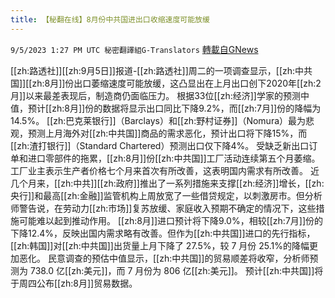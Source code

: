 ```yaml
---
title: 【秘翻在线】8月份中共国进出口收缩速度可能放缓
---
```

`9/5/2023 1:27 PM UTC 秘密翻譯組G-Translators` [轉載自GNews](https://gnews.org/articles/1647834)

[[zh:路透社]][[zh:9月5日]]报道-[[zh:路透社]]周二的一项调查显示，[[zh:中共国]][[zh:8月]]份出口萎缩速度可能放缓，这凸显出在上月出口创下2020年[[zh:2月]]以来最差表现后，制造商仍面临压力。
根据33位[[zh:经济]]学家的预测中值，预计[[zh:8月]]份的数据将显示出口同比下降9.2%，而[[zh:7月]]份的降幅为14.5%。
[[zh:巴克莱银行]]（Barclays）和[[zh:野村证券]]（Nomura）最为悲观，预测上月海外对[[zh:中共国]]商品的需求恶化，预计出口将下降15%，而[[zh:渣打银行]]（Standard Chartered）预测出口仅下降4%。
受缺乏新出口订单和进口零部件的拖累，[[zh:8月]]份[[zh:中共国]]工厂活动连续第五个月萎缩。工厂业主表示生产者价格七个月来首次有所改善，这表明国内需求有所改善。
近几个月来，[[zh:中共]][[zh:政府]]推出了一系列措施来支撑[[zh:经济]]增长，[[zh:央行]]和最高[[zh:金融]]监管机构上周放宽了一些借贷规定，以刺激房市。但分析师警告说，在劳动力[[zh:市场]]复苏放缓、家庭收入预期不确定的情况下，这些措施可能难以起到推动作用。
[[zh:8月]]进口预计将下降9.0%，相较[[zh:7月]]份的下降12.4%，反映出国内需求略有改善。但作为[[zh:中共国]]进口的先行指标，[[zh:韩国]]对[[zh:中共国]]出货量上月下降了 27.5%，较 7 月份 25.1%的降幅更加恶化。
民意调查的预估中值显示，[[zh:中共国]]的贸易顺差将收窄，分析师预测为 738.0 亿[[zh:美元]]，而 7 月份为 806 亿[[zh:美元]]。
预计[[zh:中共国]]将于周四公布[[zh:8月]]贸易数据。
